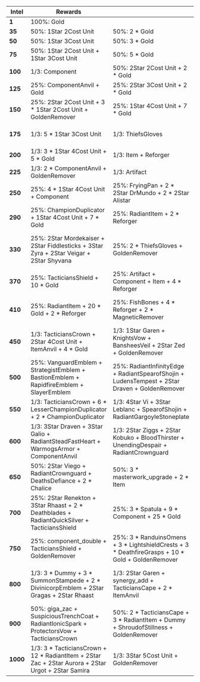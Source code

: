 | ****Intel**** | **Rewards**                                                                                         |                                                                                                  |                                                                                                    |                                                                                                                   |
| -             | -                                                                                                   | -                                                                                                | -                                                                                                  | -                                                                                                                 |
| **1**         | 100%: Gold                                                                                          |                                                                                                  |                                                                                                    |                                                                                                                   |
| **35**        | 50%: 1Star 2Cost Unit                                                                               | 50%: 2 * Gold                                                                                    |                                                                                                    |                                                                                                                   |
| **50**        | 50%: 1Star 3Cost Unit                                                                               | 50%: 3 * Gold                                                                                    |                                                                                                    |                                                                                                                   |
| **75**        | 50%: 1Star 2Cost Unit + 1Star 3Cost Unit                                                            | 50%: 5 * Gold                                                                                    |                                                                                                    |                                                                                                                   |
| **100**       | 1/3: Component                                                                                      | 50%: 2Star 2Cost Unit + 2 * Gold                                                                 | 50%: 8 * Gold                                                                                      |                                                                                                                   |
| **125**       | 25%: ComponentAnvil + Gold                                                                          | 25%: 2Star 3Cost Unit + 2 * Gold                                                                 | 25%: 2 * 2Star 2Cost Unit                                                                          | 25%: 11 * Gold                                                                                                    |
| **150**       | 25%: 2Star 2Cost Unit + 3 * 1Star 2Cost Unit + GoldenRemover                                        | 25%: 1Star 4Cost Unit + 7 * Gold                                                                 | 25%: Component + 4 * Gold                                                                          | 25%: 12 * Gold + GoldenRemover                                                                                    |
| **175**       | 1/3: 5 * 1Star 3Cost Unit                                                                           | 1/3: ThiefsGloves                                                                                | 1/3: 2 * LesserChampionDuplicator + 2 * 1Star 3Cost Unit                                           |                                                                                                                   |
| **200**       | 1/3: 3 * 1Star 4Cost Unit + 5 * Gold                                                                | 1/3: Item + Reforger                                                                             | 1/3: 2 * Component                                                                                 |                                                                                                                   |
| **225**       | 1/3: 2 * ComponentAnvil + GoldenRemover                                                             | 1/3: Artifact                                                                                    | 1/3: SupportAnvil                                                                                  |                                                                                                                   |
| **250**       | 25%: 4 * 1Star 4Cost Unit + Component                                                               | 25%: FryingPan + 2 * 2Star DrMundo + 2 * 2Star Alistar                                           | 25%: ComponentAnvil + ItemAnvil + MagneticRemover                                                  | 25%: 4 * LesserChampionDuplicator + 6 * Gold                                                                      |
| **290**       | 25%: ChampionDuplicator + 1Star 4Cost Unit + 7 * Gold                                               | 25%: RadiantItem + 2 * Reforger                                                                  | 25%: Artifact + Reforger + 3 * Gold                                                                | 25%: masterwork_upgrade                                                                                           |
| **330**       | 25%: 2Star Mordekaiser + 2Star Fiddlesticks + 3Star Zyra + 2Star Veigar + 2Star Shyvana             | 25%: 2 * ThiefsGloves + GoldenRemover                                                            | 25%: 4 * Component + Reforger                                                                      | 25%: 1Star 5Cost Unit + 2 * 1Star 4Cost Unit + 3 * 1Star 3Cost Unit + 4 * 1Star 2Cost Unit + 5 * 1Star 1Cost Unit |
| **370**       | 25%: TacticiansShield + 10 * Gold                                                                   | 25%: Artifact + Component + Item + 4 * Reforger                                                  | 25%: 4 * 1Star 5Cost Unit + SupportAnvil                                                           | 25%: 4 * ComponentAnvil + 8 * Gold                                                                                |
| **410**       | 25%: RadiantItem + 20 * Gold + 2 * Reforger                                                         | 25%: FishBones + 4 * Reforger + 2 * MagneticRemover                                              | 25%: ThiefsGloves + RadiantThiefsGloves + 2 * MagneticRemover + 6 * Gold                           | 25%: FryingPan + Spatula + 2Star 4Cost Unit + 2 * ComponentAnvil                                                  |
| **450**       | 1/3: TacticiansCrown + 2Star 4Cost Unit + ItemAnvil + 4 * Gold                                      | 1/3: 1Star Garen + KnightsVow + BansheesVeil + 2Star Zed + GoldenRemover                         | 1/3: 2 * 2Star 5Cost Unit + 24 * Gold                                                              |                                                                                                                   |
| **500**       | 25%: VanguardEmblem + StrategistEmblem + BastionEmblem + RapidfireEmblem + SlayerEmblem             | 25%: RadiantInfinityEdge + RadiantSpearofShojin + LudensTempest + 2Star Draven + GoldenRemover   | 25%: 5 * ItemAnvil                                                                                 | 25%: 80 * Gold                                                                                                    |
| **550**       | 1/3: TacticiansCrown + 6 * LesserChampionDuplicator + 2 * ChampionDuplicator                        | 1/3: 4Star Vi + 3Star Leblanc + SpearofShojin + RadiantGargoyleStoneplate                        | 1/3: 2 * 2Star 5Cost Unit + 2 * RadiantItem + 2 * Reforger                                         |                                                                                                                   |
| **600**       | 1/3: 3Star Draven + 3Star Galio + RadiantSteadFastHeart + WarmogsArmor + ComponentAnvil             | 1/3: 2Star Ziggs + 2Star Kobuko + BloodThirster + UnendingDespair + RadiantCrownguard            | 1/3: 2 * Dummy + 2 * Lockets + 2 * Zekes                                                           |                                                                                                                   |
| **650**       | 50%: 2Star Viego + RadiantCrownguard + DeathsDefiance + 2 * Chalice                                 | 50%: 3 * masterwork_upgrade + 2 * Item                                                           |                                                                                                    |                                                                                                                   |
| **700**       | 25%: 2Star Renekton + 3Star Rhaast + 2 * Deathblades + RadiantQuickSilver + TacticiansShield        | 25%: 3 * Spatula + 9 * Component + 25 * Gold                                                     | 25%: RadiantEdgeofNight + RadiantHandofJustice + InfinityForce + 2Star Zed + TacticiansCape        | 25%: 2 * RadiantThiefsGloves + 7 * 1Star 5Cost Unit + 2 * ChampionDuplicator                                      |
| **750**       | 25%: component_double + TacticiansShield + GoldenRemover                                            | 25%: 3 * RanduinsOmens + 3 * LightshieldCrests + 3 * DeathfireGrasps + 10 * Gold + GoldenRemover | 25%: 4Star DrMundo + 3 * RadiantWarmogsArmor + BruiserEmblem                                       | 25%: 2 * RadiantItem + 2 * TacticiansCrown + 30 * Gold + 2 * Reforger                                             |
| **800**       | 1/3: 3 * Dummy + 3 * SummonStampede + 2 * DivinicorpEmblem + 2Star Gragas + 2Star Rhaast            | 1/3: 2Star Garen + synergy_add + TacticiansCape + 2 * ItemAnvil                                  | 1/3: 3 * masterwork_upgrade + 6 * 1Star 5Cost Unit + 2 * ChampionDuplicator + 2 * TacticiansShield |                                                                                                                   |
| **900**       | 50%: giga_zac + SuspiciousTrenchCoat + RadiantIonicSpark + ProtectorsVow + TacticiansCrown          | 50%: 2 * TacticiansCape + 3 * RadiantItem + Dummy + ShroudofStillness + GoldenRemover            |                                                                                                    |                                                                                                                   |
| **1000**      | 1/3: 3 * TacticiansCrown + 12 * RadiantItem + 2Star Zac + 2Star Aurora + 2Star Urgot + 2Star Samira | 1/3: 3Star 5Cost Unit + GoldenRemover                                                            | 1/3: prismatic_beacon                                                                              |                                                                                                                   |
